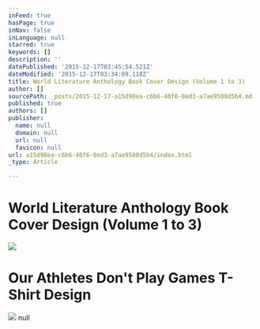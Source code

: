 ```yaml
---
inFeed: true
hasPage: true
inNav: false
inLanguage: null
starred: true
keywords: []
description: ''
datePublished: '2015-12-17T03:45:54.521Z'
dateModified: '2015-12-17T03:34:09.118Z'
title: World Literature Anthology Book Cover Design (Volume 1 to 3)
author: []
sourcePath: _posts/2015-12-17-a15d90ea-c6b6-40f6-8ed3-a7ae9580d5b4.md
published: true
authors: []
publisher:
  name: null
  domain: null
  url: null
  favicon: null
url: a15d90ea-c6b6-40f6-8ed3-a7ae9580d5b4/index.html
_type: Article

---
```

# World Literature Anthology Book Cover Design (Volume 1 to 3)
![](https://the-grid-user-content.s3-us-west-2.amazonaws.com/81319e47-42c2-4369-adc3-ae25d88f9790.png)

# Our Athletes Don't Play Games T-Shirt Design
![](https://the-grid-user-content.s3-us-west-2.amazonaws.com/5733e830-a8d8-4f4a-8309-362066848556.jpg)
null